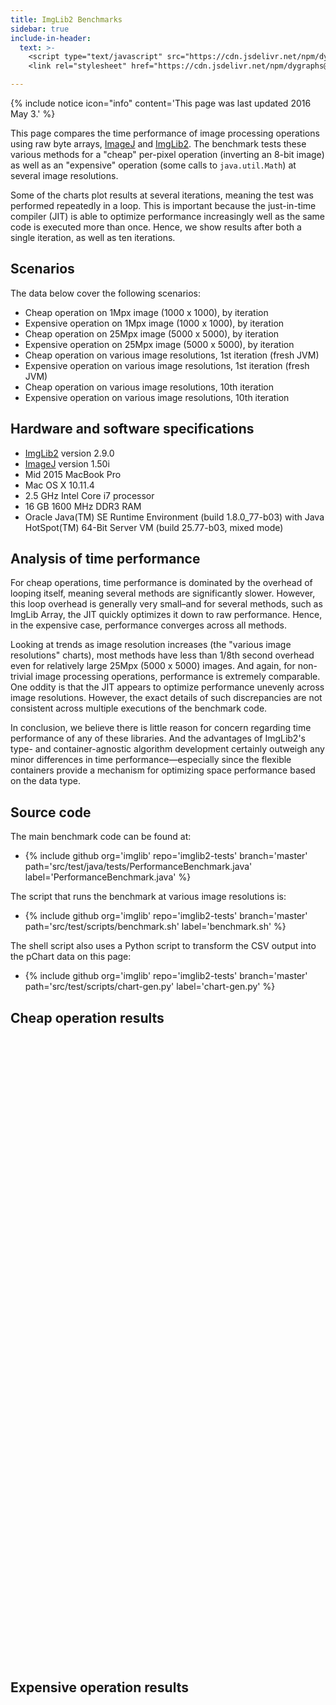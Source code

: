 ```yaml
---
title: ImgLib2 Benchmarks
sidebar: true
include-in-header:
  text: >-
    <script type="text/javascript" src="https://cdn.jsdelivr.net/npm/dygraphs@2.1.0/dist/dygraph.min.js"></script>
    <link rel="stylesheet" href="https://cdn.jsdelivr.net/npm/dygraphs@2.1.0/dist/dygraph.min.css" />

---
```


{% include notice icon="info" content='This page was last updated 2016 May 3.' %}

This page compares the time performance of image processing operations using raw byte arrays, [ImageJ](https://imagej.net/software/imagej/) and [ImgLib2](/imglib2). The benchmark tests these various methods for a "cheap" per-pixel operation (inverting an 8-bit image) as well as an "expensive" operation (some calls to `java.util.Math`) at several image resolutions.

Some of the charts plot results at several iterations, meaning the test was performed repeatedly in a loop. This is important because the just-in-time compiler (JIT) is able to optimize performance increasingly well as the same code is executed more than once. Hence, we show results after both a single iteration, as well as ten iterations.

## Scenarios

The data below cover the following scenarios:

-   Cheap operation on 1Mpx image (1000 x 1000), by iteration
-   Expensive operation on 1Mpx image (1000 x 1000), by iteration
-   Cheap operation on 25Mpx image (5000 x 5000), by iteration
-   Expensive operation on 25Mpx image (5000 x 5000), by iteration
-   Cheap operation on various image resolutions, 1st iteration (fresh JVM)
-   Expensive operation on various image resolutions, 1st iteration (fresh JVM)
-   Cheap operation on various image resolutions, 10th iteration
-   Expensive operation on various image resolutions, 10th iteration

## Hardware and software specifications

-   [ImgLib2](/imglib2) version 2.9.0
-   [ImageJ](/software/imagej) version 1.50i
-   Mid 2015 MacBook Pro
-   Mac OS X 10.11.4
-   2.5 GHz Intel Core i7 processor
-   16 GB 1600 MHz DDR3 RAM
-   Oracle Java(TM) SE Runtime Environment (build 1.8.0\_77-b03) with Java HotSpot(TM) 64-Bit Server VM (build 25.77-b03, mixed mode)

## Analysis of time performance

For cheap operations, time performance is dominated by the overhead of looping itself, meaning several methods are significantly slower. However, this loop overhead is generally very small–and for several methods, such as ImgLib Array, the JIT quickly optimizes it down to raw performance. Hence, in the expensive case, performance converges across all methods.

Looking at trends as image resolution increases (the "various image resolutions" charts), most methods have less than 1/8th second overhead even for relatively large 25Mpx (5000 x 5000) images. And again, for non-trivial image processing operations, performance is extremely comparable. One oddity is that the JIT appears to optimize performance unevenly across image resolutions. However, the exact details of such discrepancies are not consistent across multiple executions of the benchmark code.

In conclusion, we believe there is little reason for concern regarding time performance of any of these libraries. And the advantages of ImgLib2's type- and container-agnostic algorithm development certainly outweigh any minor differences in time performance—especially since the flexible containers provide a mechanism for optimizing space performance based on the data type.

## Source code

The main benchmark code can be found at:

-   {% include github org='imglib' repo='imglib2-tests' branch='master' path='src/test/java/tests/PerformanceBenchmark.java' label='PerformanceBenchmark.java' %}

The script that runs the benchmark at various image resolutions is:

-   {% include github org='imglib' repo='imglib2-tests' branch='master' path='src/test/scripts/benchmark.sh' label='benchmark.sh' %}

The shell script also uses a Python script to transform the CSV output into the pChart data on this page:

-   {% include github org='imglib' repo='imglib2-tests' branch='master' path='src/test/scripts/chart-gen.py' label='chart-gen.py' %}

## Cheap operation results

<style type="text/css">
  .dygraph {
    display: inline-block;
    max-width: 100%;
    width: 435px;
    height: 250px;
  }
  .dygraph-legend {
    background-color: rgba(200, 200, 255, 0.75) !important;
    padding: 4px;
    border: 1px solid #000;
    border-radius: 10px;
    box-shadow: 4px 4px 4px #888;
    pointer-events: none;
    width: 12em;
  }
  .dygraph-legend > span.highlight { background-color: rgba(255, 255, 200, 0.75) !important; }
  .dygraph-legend > span.highlight { display: inline; }
</style>

<div>
<div class="dygraph" id="cheapIterationVsTime1"></div>
<div class="dygraph" id="cheapIterationVsTime25"></div>
</div>

<div>
<div class="dygraph" id="cheapResolutionVsTime1"></div>
<div class="dygraph" id="cheapResolutionVsTime10"></div>
</div>

## Expensive operation results

<div>
<div class="dygraph" id="expensiveIterationVsTime1"></div>
<div class="dygraph" id="expensiveIterationVsTime25"></div>
</div>

<div>
<div class="dygraph" id="expensiveResolutionVsTime1"></div>
<div class="dygraph" id="expensiveResolutionVsTime10"></div>
</div>

<script type="text/javascript">
  function plot(id, title, xlabel, data) {
    new Dygraph(document.getElementById(id), data, {
      title: title,
      titleHeight: 24,
      xlabel: xlabel,
      ylabel: "Time",
      includeZero: true,
      labelsSeparateLines: true,
      drawPoints: true,
      pointSize: 3,
      highlightCircleSize: 2,
      strokeWidth: 1,
      strokeBorderWidth: 1,
      highlightSeriesOpts: {
        strokeWidth: 3,
        strokeBorderWidth: 1,
        highlightCircleSize: 5
      }
    });
  }
  plot("cheapIterationVsTime1", "Iteration x Time (ms) at 1 Mpx", "Iteration",
    "Iteration,ImageJ,ImgLib2 Array,ImgLib2 Cell,ImgLib2 ImagePlus,ImgLib2 Planar,Raw\n" +
    "1,9,15,15,12,12,4\n" +
    "2,5,5,9,8,5,0\n" +
    "3,0,0,2,1,0,0\n" +
    "4,0,0,3,0,0,0\n" +
    "5,0,0,3,0,0,0\n" +
    "6,0,0,3,0,0,0\n" +
    "7,0,0,3,0,0,0\n" +
    "8,0,0,2,0,1,0\n" +
    "9,0,0,3,0,0,0\n" +
    "10,0,0,2,0,0,1");

  plot("cheapIterationVsTime25", "Iteration x Time (ms) at 25 Mpx", "Iteration",
    "Iteration,ImageJ,ImgLib2 Array,ImgLib2 Cell,ImgLib2 ImagePlus,ImgLib2 Planar,Raw\n" +
    "1,10,42,92,39,40,7\n" +
    "2,5,35,78,33,30,5\n" +
    "3,2,2,79,2,3,3\n" +
    "4,2,2,78,2,3,3\n" +
    "5,2,2,78,2,2,3\n" +
    "6,1,2,79,3,3,3\n" +
    "7,2,1,75,2,2,4\n" +
    "8,1,2,79,2,3,3\n" +
    "9,2,2,78,4,2,3\n" +
    "10,1,3,83,3,3,4");

  plot("cheapResolutionVsTime1", "Resolution x Time (ms) at iteration #1", "Mpx",
    "Mpx,ImageJ,ImgLib2 Array,ImgLib2 Cell,ImgLib2 ImagePlus,ImgLib2 Planar,Raw\n" +
    "1 Mpx,9,15,15,12,12,4\n" +
    "4 Mpx,8,16,25,14,15,5\n" +
    "7 Mpx,9,18,36,17,17,5\n" +
    "10 Mpx,9,25,38,23,21,5\n" +
    "13 Mpx,9,28,49,24,23,6\n" +
    "16 Mpx,9,31,60,28,27,6\n" +
    "19 Mpx,9,36,66,31,31,6\n" +
    "22 Mpx,10,37,74,35,33,7\n" +
    "25 Mpx,10,42,92,39,40,7");

  plot("cheapResolutionVsTime10", "Resolution x Time (ms) at iteration #10", "Mpx",
    "Mpx,ImageJ,ImgLib2 Array,ImgLib2 Cell,ImgLib2 ImagePlus,ImgLib2 Planar,Raw\n" +
    "1 Mpx,0,0,2,0,0,1\n" +
    "4 Mpx,0,0,15,1,0,1\n" +
    "7 Mpx,1,0,21,2,0,0\n" +
    "10 Mpx,1,0,30,1,1,1\n" +
    "13 Mpx,1,1,39,1,2,1\n" +
    "16 Mpx,1,1,52,1,2,2\n" +
    "19 Mpx,1,1,65,1,2,2\n" +
    "22 Mpx,2,1,70,2,2,2\n" +
    "25 Mpx,1,3,83,3,3,4");

  plot("expensiveIterationVsTime1", "Iteration x Time (ms) at 1 Mpx", "Iteration",
    "Iteration,ImageJ,ImgLib2 Array,ImgLib2 Cell,ImgLib2 ImagePlus,ImgLib2 Planar,Raw\n" +
    "1,61,61,68,58,56,58\n" +
    "2,43,44,55,52,49,50\n" +
    "3,39,41,50,43,43,41\n" +
    "4,42,44,47,42,39,40\n" +
    "5,40,43,41,39,41,43\n" +
    "6,38,43,44,43,44,40\n" +
    "7,40,44,41,42,41,41\n" +
    "8,39,38,40,42,40,41\n" +
    "9,45,39,43,43,47,43\n" +
    "10,38,43,47,43,46,40");

  plot("expensiveIterationVsTime25", "Iteration x Time (ms) at 25 Mpx", "Iteration",
    "Iteration,ImageJ,ImgLib2 Array,ImgLib2 Cell,ImgLib2 ImagePlus,ImgLib2 Planar,Raw\n" +
    "1,1161,1171,1332,1126,1162,1277\n" +
    "2,1052,1062,1210,1066,1069,1024\n" +
    "3,1037,1044,1174,1030,1033,1000\n" +
    "4,1008,1038,1137,1033,1026,978\n" +
    "5,1027,1041,1137,1037,1037,997\n" +
    "6,1017,1034,1096,1031,1058,984\n" +
    "7,978,1049,1079,1060,1042,983\n" +
    "8,999,1040,1072,1046,1030,989\n" +
    "9,993,1071,1100,1047,1042,983\n" +
    "10,989,1037,1061,1030,1041,973");

  plot("expensiveResolutionVsTime1", "Resolution x Time (ms) at iteration #1", "Mpx",
    "Mpx,ImageJ,ImgLib2 Array,ImgLib2 Cell,ImgLib2 ImagePlus,ImgLib2 Planar,Raw\n" +
    "1 Mpx,61,61,68,58,56,58\n" +
    "4 Mpx,185,196,232,202,190,222\n" +
    "7 Mpx,323,338,379,336,324,365\n" +
    "10 Mpx,477,485,595,457,458,508\n" +
    "13 Mpx,608,615,692,601,614,667\n" +
    "16 Mpx,747,766,944,723,750,831\n" +
    "19 Mpx,871,884,1019,849,878,1075\n" +
    "22 Mpx,1013,1045,1170,973,1013,1090\n" +
    "25 Mpx,1161,1171,1332,1126,1162,1277");

  plot("expensiveResolutionVsTime10", "Resolution x Time (ms) at iteration #10", "Mpx",
    "Mpx,ImageJ,ImgLib2 Array,ImgLib2 Cell,ImgLib2 ImagePlus,ImgLib2 Planar,Raw\n" +
    "1 Mpx,38,43,47,43,46,40\n" +
    "4 Mpx,165,169,173,157,180,167\n" +
    "7 Mpx,286,292,298,284,299,279\n" +
    "10 Mpx,390,435,423,412,420,397\n" +
    "13 Mpx,518,589,529,535,547,512\n" +
    "16 Mpx,646,655,668,652,661,636\n" +
    "19 Mpx,764,779,799,775,774,745\n" +
    "22 Mpx,866,913,922,911,909,859\n" +
    "25 Mpx,989,1037,1061,1030,1041,973");
</script>
